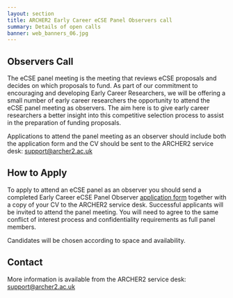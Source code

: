 ```yaml
---
layout: section
title: ARCHER2 Early Career eCSE Panel Observers call
summary: Details of open calls
banner: web_banners_06.jpg
---
```


## Observers Call

The eCSE panel meeting is the meeting that reviews eCSE proposals and
decides on which proposals to fund. As part of our commitment to
encouraging and developing Early Career Researchers, we will be
offering a small number of early career researchers the opportunity to
attend the eCSE panel meeting as observers. The aim here is to give
early career researchers a better insight into this competitive
selection process to assist in the preparation of funding proposals.

<!--
The deadline for applying to attend the panel meeting as an observer
is 16:00 on 6 Oct 2020. Both the application form and the CV should be
sent to the ARCHER2 service desk:
[support@archer2.ac.uk](mailto:support@archer2.ac.uk)
-->

Applications to attend the panel meeting as an observer
should include both the application form and the CV should be
sent to the ARCHER2 service desk:
[support@archer2.ac.uk](mailto:support@archer2.ac.uk)

## How to Apply

To apply to attend an eCSE panel as an observer you should send a
completed Early Career eCSE Panel Observer <a
href="ARCHER2_eCSE02_EarlyCareerObserver_ApplicationForm.docx">application
form</a> together with a copy of your CV to the ARCHER2
service desk. Successful applicants will be invited to attend the panel
meeting. You will need to agree to the same conflict of interest
process and confidentiality requirements as full panel members.

<!--
The panel meeting is likely to be held between mid-November and early December 2020. The exact date will be confirmed later whereupon successful candidates will be chosen according to space and availability.
-->

Candidates will be chosen according to space and availability.

<!--
## Call deadline

Deadline for applications: 16:00 on 6 Oct 2020. Applications received
after the deadline cannot be accepted.
-->

## Contact

More information is available from the ARCHER2 service desk:
[support@archer2.ac.uk](mailto:support@archer2.ac.uk)
